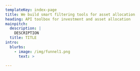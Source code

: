 ```yaml
---
templateKey: index-page
title: We build smart filtering tools for asset allocation
heading: API toolbox for investment and asset allocation 
mainpitch:
  description: |
    DESCRIPTION
  title: TITLE
intro:
  blurbs:
    - image: /img/funnel1.png
      text: >
         
---
```




